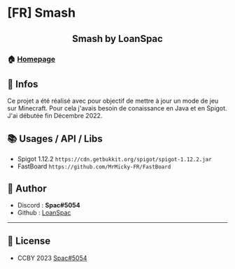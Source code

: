 # [FR] Smash
<h2 align="center">Smash by LoanSpac</h2>

### 🏠 [Homepage](https://github.com/LoanSpac/Smash)

## 📄 Infos

Ce projet a été réalisé avec pour objectif de mettre à jour un mode de jeu sur Minecraft.
Pour cela j'avais besoin de conaissance en Java et en Spigot.
J'ai débutée fin Décembre 2022.

## 📚 Usages / API / Libs

- Spigot 1.12.2 ```https://cdn.getbukkit.org/spigot/spigot-1.12.2.jar```
- FastBoard ```https://github.com/MrMicky-FR/FastBoard```

## 📡 Author

* Discord : **Spac#5054**
* Github : [LoanSpac](https://github.com/LoanSpac)

***
## 📝 License

* CCBY 2023 [Spac#5054](https://github.com/LoanSpac)<br />
